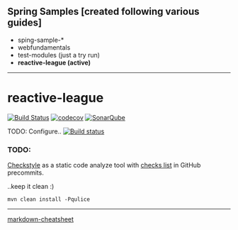 ## Spring Samples [created following various guides]
* sping-sample-*
* webfundamentals
* test-modules (just a try run)
* **reactive-league (active)**

---

# reactive-league

[![Build Status](https://travis-ci.org/chvrga/spring-games.svg?branch=master)](https://travis-ci.org/chvrga/spring-games)
[![codecov](https://codecov.io/gh/chvrga/spring-games/branch/master/graph/badge.svg)](https://codecov.io/gh/chvrga/spring-games)
[![SonarQube](https://img.shields.io/badge/sonar-ok-green.svg)](https://sonarcloud.io/dashboard?id=org.chvrga.spring-games%3Areactive-league)

TODO: Configure..
[![Build status](https://ci.appveyor.com/api/projects/status/yf9xe9fgaxteedvr/branch/master?svg=true)](https://ci.appveyor.com/project/chvrga/spring-games/branch/master)


### TODO: 
[Checkstyle](https://en.wikipedia.org/wiki/Checkstyle) as a static code analyze tool with
[checks list](http://checkstyle.sourceforge.net/checks.html) in GitHub precommits.


..keep it clean :)
```
mvn clean install -Pqulice
```

---

[markdown-cheatsheet](https://github.com/adam-p/markdown-here/wiki/Markdown-Cheatsheet)
